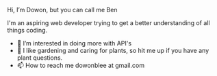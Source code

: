 Hi, I’m Dowon, but you can call me Ben

I'm an aspiring web developer trying to get a better understanding of all things coding.
- 👀 I’m interested in doing more with API's
- 🌱 I like gardening and caring for plants, so hit me up if you have any plant questions.
- 📫 How to reach me dowonblee at gmail.com

<!---
Dowon7/Dowon7 is a ✨ special ✨ repository because its `README.md` (this file) appears on your GitHub profile.
You can click the Preview link to take a look at your changes.
--->
